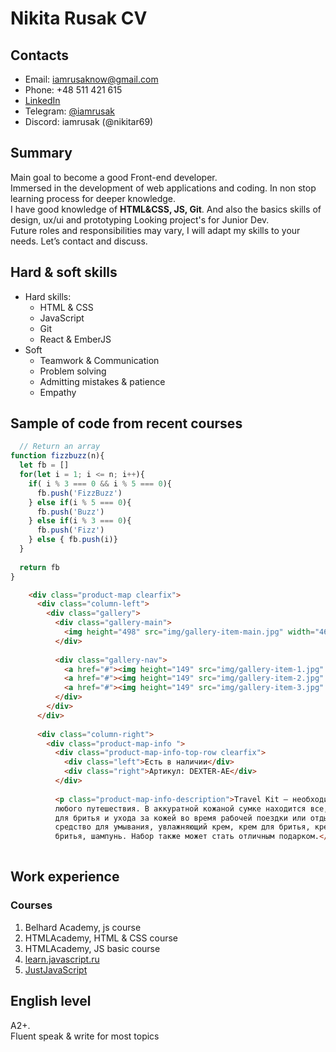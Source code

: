 # Nikita Rusak CV

## Contacts
 - Email: iamrusaknow@gmail.com
 - Phone: +48 511 421 615
 - [LinkedIn](https://www.linkedin.com/in/iamrusak/)
 - Telegram: [@iamrusak](https://t.me/iamrusak)
 - Discord: iamrusak (@nikitar69)
## Summary
Main goal to become a good Front-end developer.  
Immersed in the development of web applications and coding. In non stop learning process for deeper knowledge.  
I have good knowledge of **HTML&CSS, JS, Git**. And also the basics skills of design, ux/ui and prototyping
Looking project's for Junior Dev.  
Future roles and responsibilities may vary, I will adapt my skills to your needs. Let’s contact and discuss.  
## Hard & soft skills
- Hard skills:
    * HTML & CSS
    * JavaScript
    * Git
    * React & EmberJS
- Soft
    * Teamwork & Communication     
    * Problem solving        
    * Admitting mistakes & patience
    * Empathy
## Sample of code from recent courses

```js
  // Return an array
function fizzbuzz(n){
  let fb = []
  for(let i = 1; i <= n; i++){
    if( i % 3 === 0 && i % 5 === 0){
      fb.push('FizzBuzz')
    } else if(i % 5 === 0){
      fb.push('Buzz')
    } else if(i % 3 === 0){
      fb.push('Fizz')
    } else { fb.push(i)}
  }
  
  return fb
}
```

```html
    <div class="product-map clearfix">
      <div class="column-left">  
        <div class="gallery">
          <div class="gallery-main">
            <img height="498" src="img/gallery-item-main.jpg" width="460" alt="dexter-ae">
          </div>
 
          <div class="gallery-nav"> 
            <a href="#"><img height="149" src="img/gallery-item-1.jpg" width="140" alt="dexter-ae"></a>
            <a href="#"><img height="149" src="img/gallery-item-2.jpg" width="140" alt="dexter-ae"></a>
            <a href="#"><img height="149" src="img/gallery-item-3.jpg" width="140" alt="dexter-ae"></a>
          </div>
        </div>
      </div>
      
      <div class="column-right">
        <div class="product-map-info ">
          <div class="product-map-info-top-row clearfix">
            <div class="left">Есть в наличии</div>
            <div class="right">Артикул: DEXTER-AE</div>
          </div>
 
          <p class="product-map-info-description">Travel Kit – необходимый аксессуар во время
          любого путешествия. В аккуратной кожаной сумке находится все, что нужно
          для бритья и ухода за кожей во время рабочей поездки или отдыха:
          средство для умывания, увлажняющий крем, крем для бритья, крем после
          бритья, шампунь. Набор также может стать отличным подарком.</p>
          
```

## Work experience
### Courses
 1. Belhard Academy, js course
 2. HTMLAcademy, HTML & CSS course
 3. HTMLAcademy, JS basic course 
 4. [learn.javascript.ru ](https://javascript.info/)
 5.  [JustJavaScript](https://justjavascript.com/)
## English level
A2+.  
Fluent speak & write for most topics
